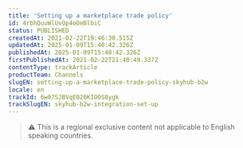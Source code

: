 ```yaml
---
title: 'Setting up a marketplace trade policy'
id: 4rbhQuuWlUvOp4oOeBlbiC
status: PUBLISHED
createdAt: 2021-02-22T19:46:30.515Z
updatedAt: 2025-01-09T15:40:42.326Z
publishedAt: 2025-01-09T15:40:42.326Z
firstPublishedAt: 2021-02-22T21:40:49.337Z
contentType: trackArticle
productTeam: Channels
slugEN: setting-up-a-marketplace-trade-policy-skyhub-b2w
locale: en
trackId: 6w07SJBVqE020KIOOS8ygk
trackSlugEN: skyhub-b2w-integration-set-up
---
```


> ⚠️ This is a regional exclusive content not applicable to English speaking countries.
